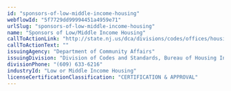 ```yaml
---
id: "sponsors-of-low-middle-income-housing"
webflowId: "5f7729dd99994451a4959e71"
urlSlug: "sponsors-of-low-middle-income-housing"
name: "Sponsors of Low/Middle Income Housing"
callToActionLink: "http://state.nj.us/dca/divisions/codes/offices/housinginspection.html"
callToActionText: ""
issuingAgency: "Department of Community Affairs"
issuingDivision: "Division of Codes and Standards, Bureau of Housing Inspection"
divisionPhone: "(609) 633-6216"
industryId: "Low or Middle Income Housing"
licenseCertificationClassification: "CERTIFICATION & APPROVAL"
---
```

